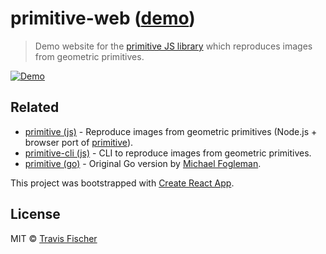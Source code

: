 # primitive-web ([demo](https://transitive-bullshit.github.io/primitive-web/))

> Demo website for the [primitive JS library](https://github.com/transitive-bullshit/primitive) which reproduces images from geometric primitives.

[![Demo](https://storage.googleapis.com/transitive-bullshit-primitive/artem-bali-578205-unsplash-triangle-500.png)](https://transitive-bullshit.github.io/primitive-web/)

## Related

- [primitive (js)](https://github.com/transitive-bullshit/primitive) - Reproduce images from geometric primitives (Node.js + browser port of [primitive](https://github.com/fogleman/primitive)).
- [primitive-cli (js)](https://github.com/transitive-bullshit/primitive-cli) - CLI to reproduce images from geometric primitives.
- [primitive (go)](https://github.com/fogleman/primitive) - Original Go version by [Michael Fogleman](https://www.michaelfogleman.com/).

This project was bootstrapped with [Create React App](https://github.com/facebook/create-react-app).

## License

MIT © [Travis Fischer](https://github.com/transitive-bullshit)
